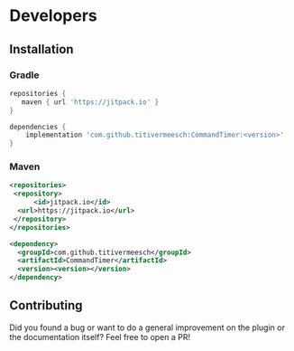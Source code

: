 # Developers

## Installation

### Gradle

```groovy
repositories {
   maven { url 'https://jitpack.io' }
}
```

```groovy
dependencies {
    implementation 'com.github.titivermeesch:CommandTimer:<version>'
}
```

### Maven

```xml
<repositories>
 <repository>
      <id>jitpack.io</id>
  <url>https://jitpack.io</url>
 </repository>
</repositories>
```

```xml
<dependency>
  <groupId>com.github.titivermeesch</groupId>
  <artifactId>CommandTimer</artifactId>
  <version><version></version>
</dependency>
```

## Contributing

Did you found a bug or want to do a general improvement on the plugin or the documentation itself? Feel free to open a PR!